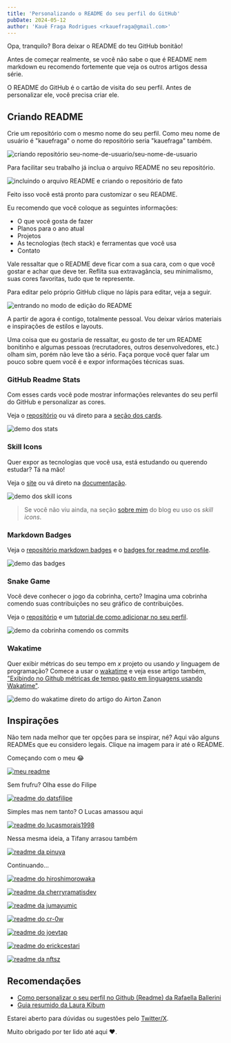 ```yaml
---
title: 'Personalizando o README do seu perfil do GitHub'
pubDate: 2024-05-12
author: 'Kauê Fraga Rodrigues <rkauefraga@gmail.com>'
---
```


Opa, tranquilo? Bora deixar o README do teu GitHub bonitão!

Antes de começar realmente, se você não sabe o que é README nem markdown eu recomendo fortemente que veja os outros artigos dessa série.

O README do GitHub é o cartão de visita do seu perfil. Antes de personalizar ele, você precisa criar ele.

## Criando README

Crie um repositório com o mesmo nome do seu perfil. Como meu nome de usuário é "kauefraga" o nome do repositório seria "kauefraga" também.

![criando repositório seu-nome-de-usuario/seu-nome-de-usuario](images/guide-1.png)

Para facilitar seu trabalho já inclua o arquivo README no seu repositório.

![incluindo o arquivo README e criando o repositório de fato](images/guide-2.png)

Feito isso você está pronto para customizar o seu README.

Eu recomendo que você coloque as seguintes informações:

- O que você gosta de fazer
- Planos para o ano atual
- Projetos
- As tecnologias (tech stack) e ferramentas que você usa
- Contato

Vale ressaltar que o README deve ficar com a sua cara, com o que você gostar e achar que deve ter. Reflita sua extravagância, seu minimalismo, suas cores favoritas, tudo que te represente.

Para editar pelo próprio GitHub clique no lápis para editar, veja a seguir.

![entrando no modo de edição do README](images/guide-3.png)

A partir de agora é contigo, totalmente pessoal. Vou deixar vários materiais e inspirações de estilos e layouts.

Uma coisa que eu gostaria de ressaltar, eu gosto de ter um README bonitinho e algumas pessoas (recrutadores, outros desenvolvedores, etc.) olham sim, porém não leve tão a sério. Faça porque você quer falar um pouco sobre quem você é e expor informações técnicas suas.

### GitHub Readme Stats

Com esses cards você pode mostrar informações relevantes do seu perfil do GitHub e personalizar as cores.

Veja o [repositório](https://github.com/anuraghazra/github-readme-stats) ou vá direto para a [seção dos cards](https://github.com/anuraghazra/github-readme-stats?tab=readme-ov-file#github-stats-card).

![demo dos stats](images/github-stats.png)

### Skill Icons

Quer expor as tecnologias que você usa, está estudando ou querendo estudar? Tá na mão!

Veja o [site](https://skillicons.dev/) ou vá direto na [documentação](https://github.com/tandpfun/skill-icons#specifying-icons).

![demo dos skill icons](images/skill-icons.png)

> Se você não viu ainda, na seção [sobre mim](https://kauefraga.github.io/blog/about/#sobre-mim) do blog eu uso os _skill icons_.

### Markdown Badges

Veja o [repositório markdown badges](https://github.com/Ileriayo/markdown-badges) e o [badges for readme.md profile](https://github.com/alexandresanlim/Badges4-README.md-Profile).

![demo das badges](images/badges.png)

### Snake Game

Você deve conhecer o jogo da cobrinha, certo? Imagina uma cobrinha comendo suas contribuições no seu gráfico de contribuições.

Veja o [repositório](https://github.com/Platane/snk) e um [tutorial de como adicionar no seu perfil](https://dev.to/henriquelopes42/como-adicionar-o-snake-game-jogo-da-cobrinha-no-seu-perfil-do-github-40m2).

![demo da cobrinha comendo os commits](images/snake-game.png)

### Wakatime

Quer exibir métricas do seu tempo em _x_ projeto ou usando _y_ linguagem de programação? Comece a usar o [wakatime](https://wakatime.com/) e veja esse artigo também, ["Exibindo no Github métricas de tempo gasto em linguagens usando Wakatime"](https://airton.dev/article/exibindo-no-github-metricas-de-tempo-gasto-em-linguagens-usando-wakatime/).

![demo do wakatime direto do artigo do Airton Zanon](images/wakatime.png)

## Inspirações

Não tem nada melhor que ter opções para se inspirar, né? Aqui vão alguns READMEs que eu considero legais. Clique na imagem para ir até o README.

Começando com o meu 😂

[![meu readme](images/meu-readme.png)](https://github.com/kauefraga/kauefraga)

Sem frufru? Olha esse do Filipe

[![readme do datsfilipe](images/readme-datsfilipe.png)](https://github.com/datsfilipe/datsfilipe)

Simples mas nem tanto? O Lucas amassou aqui

[![readme do lucasmorais1998](images/readme-lucasmorais1998.png)](https://github.com/LucasMorais1998/LucasMorais1998)

Nessa mesma ideia, a Tifany arrasou também

[![readme da pinuya](images/readme-pinuya.png)](https://github.com/pinuya/pinuya)

Continuando...

[![readme do hiroshimorowaka](images/readme-hiroshimorowaka.png)](https://github.com/hiroshimorowaka/hiroshimorowaka)

[![readme da cherryramatisdev](images/readme-cherryramatisdev.png)](https://github.com/cherryramatisdev/cherryramatisdev)

[![readme da jumayumic](images/readme-jumayumic.png)](https://github.com/JuMayumiC/JuMayumiC)

[![readme do cr-0w](images/readme-cr-0w.png)](https://github.com/cr-0w/cr-0w)

[![readme do joevtap](images/readme-joevtap.png)](https://github.com/joevtap/joevtap)

[![readme do erickcestari](images/readme-erickcestari.png)](https://github.com/erickcestari/erickcestari)

[![readme da nftsz](images/readme-nftsz.png)](https://github.com/NFTSZ/NFTSZ)

## Recomendações

- [Como personalizar o seu perfil no Github (Readme) da Rafaella Ballerini](https://youtu.be/TsaLQAetPLU)
- [Guia resumido da Laura Kibum](https://twitter.com/kibumLaura/status/1754254161615491117)

Estarei aberto para dúvidas ou sugestões pelo [Twitter/X](https://twitter.com/rkauefraga).

Muito obrigado por ter lido até aqui ❤.
